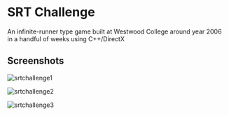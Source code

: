 # SRT Challenge
An infinite-runner type game built at Westwood College around year 2006 in a handful of weeks using C++/DirectX

## Screenshots

![srtchallenge1](https://user-images.githubusercontent.com/7635112/120600572-c7227b00-c3fd-11eb-91b4-48e328eefe3d.jpg)

![srtchallenge2](https://user-images.githubusercontent.com/7635112/120600594-cb4e9880-c3fd-11eb-8b84-4f20c2750098.jpg)

![srtchallenge3](https://user-images.githubusercontent.com/7635112/120600609-d0abe300-c3fd-11eb-8fdf-3752e8077b68.jpg)
